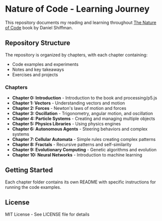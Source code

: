 # Nature of Code - Learning Journey

This repository documents my reading and learning throughout [The Nature of Code](https://natureofcode.com/) book by Daniel Shiffman.

## Repository Structure

The repository is organized by chapters, with each chapter containing:
- Code examples and experiments
- Notes and key takeaways
- Exercises and projects

### Chapters

- **Chapter 0: Introduction** - Introduction to the book and processing/p5.js
- **Chapter 1: Vectors** - Understanding vectors and motion
- **Chapter 2: Forces** - Newton's laws of motion and forces
- **Chapter 3: Oscillation** - Trigonometry, angular motion, and oscillation
- **Chapter 4: Particle Systems** - Creating and managing multiple objects
- **Chapter 5: Physics Libraries** - Using physics engines
- **Chapter 6: Autonomous Agents** - Steering behaviors and complex systems
- **Chapter 7: Cellular Automata** - Simple rules creating complex patterns
- **Chapter 8: Fractals** - Recursive patterns and self-similarity
- **Chapter 9: Evolutionary Computing** - Genetic algorithms and evolution
- **Chapter 10: Neural Networks** - Introduction to machine learning

## Getting Started

Each chapter folder contains its own README with specific instructions for running the code examples.

## License

MIT License - See LICENSE file for details
